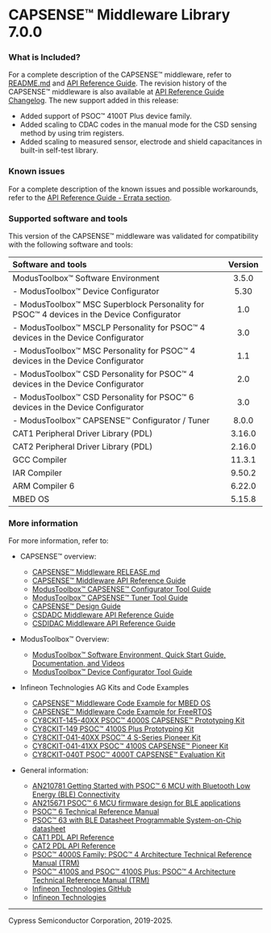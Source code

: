 # CAPSENSE™ Middleware Library 7.0.0

### What is Included?
For a complete description of the CAPSENSE™ middleware, refer to [README.md](./README.md) and [API Reference Guide](https://infineon.github.io/capsense/capsense_api_reference_manual/html/index.html).
The revision history of the CAPSENSE™ middleware is also available at [API Reference Guide Changelog](https://infineon.github.io/capsense/capsense_api_reference_manual/html/index.html#section_capsense_changelog).
The new support added in this release:
* Added support of PSOC™ 4100T Plus device family.
* Added scaling to CDAC codes in the manual mode for the CSD sensing method by using trim registers.
* Added scaling to measured sensor, electrode and shield capacitances in built-in self-test library.

### Known issues
For a complete description of the known issues and possible workarounds, refer to the [API Reference Guide - Errata section](https://infineon.github.io/capsense/capsense_api_reference_manual/html/index.html#section_capsense_errata).

### Supported software and tools
This version of the CAPSENSE™ middleware was validated for compatibility with the following software and tools:

| Software and tools                                                                                | Version |
| :---                                                                                              | :----:  |
| ModusToolbox™ Software Environment                                                                | 3.5.0   |
| - ModusToolbox™ Device Configurator                                                               | 5.30    |
| - ModusToolbox™ MSC Superblock Personality for PSOC™ 4 devices in the Device Configurator         | 1.0     |
| - ModusToolbox™ MSCLP Personality for PSOC™ 4 devices in the Device Configurator                  | 3.0     |
| - ModusToolbox™ MSC Personality for PSOC™ 4 devices in the Device Configurator                    | 1.1     |
| - ModusToolbox™ CSD Personality for PSOC™ 4 devices in the Device Configurator                    | 2.0     |
| - ModusToolbox™ CSD Personality for PSOC™ 6 devices in the Device Configurator                    | 3.0     |
| - ModusToolbox™ CAPSENSE™ Configurator / Tuner                                                    | 8.0.0   |
| CAT1 Peripheral Driver Library (PDL)                                                              | 3.16.0  |
| CAT2 Peripheral Driver Library (PDL)                                                              | 2.16.0  |
| GCC Compiler                                                                                      | 11.3.1  |
| IAR Compiler                                                                                      | 9.50.2  |
| ARM Compiler 6                                                                                    | 6.22.0  |
| MBED OS                                                                                           | 5.15.8  |

### More information
For more information, refer to:
* CAPSENSE™ overview:
  * [CAPSENSE™ Middleware RELEASE.md](./RELEASE.md)
  * [CAPSENSE™ Middleware API Reference Guide](https://infineon.github.io/capsense/capsense_api_reference_manual/html/index.html)
  * [ModusToolbox™ CAPSENSE™ Configurator Tool Guide](www.infineon.com/ModusToolboxCapSenseConfig)
  * [ModusToolbox™ CAPSENSE™ Tuner Tool Guide](www.infineon.com/ModusToolboxCapSenseTuner)
  * [CAPSENSE™ Design Guide](https://www.infineon.com/dgdl/Infineon-AN85951_PSOC_4_and_PSOC_6_MCU_CapSense_Design_Guide-ApplicationNotes-v27_00-EN.pdf?fileId=8ac78c8c7cdc391c017d0723535d4661)
  * [CSDADC Middleware API Reference Guide](https://infineon.github.io/csdadc/csdadc_api_reference_manual/html/index.html)
  * [CSDIDAC Middleware API Reference Guide](https://infineon.github.io/csdidac/csdidac_api_reference_manual/html/index.html)

* ModusToolbox™ Overview:
  * [ModusToolbox™ Software Environment, Quick Start Guide, Documentation, and Videos](https://www.infineon.com/cms/en/design-support/tools/sdk/modustoolbox-software)
  * [ModusToolbox™ Device Configurator Tool Guide](https://www.infineon.com/ModusToolboxDeviceConfig)

* Infineon Technologies AG Kits and Code Examples
  * [CAPSENSE™ Middleware Code Example for MBED OS](https://github.com/Infineon/mbed-os-example-capsense)
  * [CAPSENSE™ Middleware Code Example for FreeRTOS](https://github.com/Infineon/mtb-example-psoc6-emwin-eink-freertos)
  * [CY8CKIT-145-40XX PSOC™ 4000S CAPSENSE™ Prototyping Kit](https://www.infineon.com/cms/en/product/evaluation-boards/cy8ckit-145-40xx)
  * [CY8CKIT-149 PSOC™ 4100S Plus Prototyping Kit](https://www.infineon.com/cms/en/product/evaluation-boards/cy8ckit-149)
  * [CY8CKIT-041-40XX PSOC™ 4 S-Series Pioneer Kit](https://www.infineon.com/dgdl/Infineon-CY8CKIT-041-40XX_PSOC_4_S-Series_Pioneer_Kit_Quick_Start_Guide-UserManual-v01_00-EN.pdf?fileId=8ac78c8c7d0d8da4017d0efc44781263)
  * [CY8CKIT-041-41XX PSOC™ 4100S CAPSENSE™ Pioneer Kit](https://www.infineon.com/cms/en/product/evaluation-boards/cy8ckit-041-41xx/)
  * [CY8CKIT-040T PSOC™ 4000T CAPSENSE™ Evaluation Kit](https://www.infineon.com/cms/en/product/evaluation-boards/cy8ckit-040t/)

* General information:
  * [AN210781 Getting Started with PSOC™ 6 MCU with Bluetooth Low Energy (BLE) Connectivity](https://www.infineon.com/dgdl/Infineon-AN210781_Getting_Started_with_PSOC_6_MCU_with_Bluetooth_Low_Energy_(BLE)_Connectivity_on_PSOC_Creator-ApplicationNotes-v05_00-EN.pdf?fileId=8ac78c8c7cdc391c017d0d311f536528)
  * [AN215671 PSOC&trade; 6 MCU firmware design for BLE applications](https://www.infineon.com/cms/en/search.html#!term=AN215671&view=downloads)
  * [PSOC™ 6 Technical Reference Manual](https://www.infineon.com/dgdl/Infineon-PSOC_6_MCU_PSOC_63_with_BLE_Architecture_Technical_Reference_Manual-AdditionalTechnicalInformation-v11_00-EN.pdf?fileId=8ac78c8c7d0d8da4017d0f946fea01ca)
  * [PSOC™ 63 with BLE Datasheet Programmable System-on-Chip datasheet](https://www.infineon.com/dgdl/Infineon-PSOC_6_MCU_PSOC_63_with_BLE_Datasheet_Programmable_System-on-Chip_(PSOC)-DataSheet-v16_00-EN.pdf?fileId=8ac78c8c7d0d8da4017d0ee4efe46c37)
  * [CAT1 PDL API Reference](https://infineon.github.io/mtb-pdl-cat1/pdl_api_reference_manual/html/index.html)
  * [CAT2 PDL API Reference](https://infineon.github.io/mtb-pdl-cat2/pdl_api_reference_manual/html/index.html)
  * [PSOC™ 4000S Family: PSOC™ 4 Architecture Technical Reference Manual (TRM)](https://www.infineon.com/dgdl/Infineon-PSOC_4000S_Family_PSOC_4_Architecture_Technical_Reference_Manual_(TRM)-AdditionalTechnicalInformation-v04_00-EN.pdf?fileId=8ac78c8c7d0d8da4017d0f915c737eb7)
  * [PSOC™ 4100S and PSOC™ 4100S Plus: PSOC™ 4 Architecture Technical Reference Manual (TRM)](https://www.infineon.com/dgdl/Infineon-PSOC_4100S_and_PSOC_4100S_Plus_PSOC_4_Architecture_TRM-AdditionalTechnicalInformation-v12_00-EN.pdf?fileId=8ac78c8c7d0d8da4017d0f9433460188)
  * [Infineon Technologies GitHub](https://github.com/Infineon)
  * [Infineon Technologies](http://www.infineon.com)

---
Cypress Semiconductor Corporation, 2019-2025.
